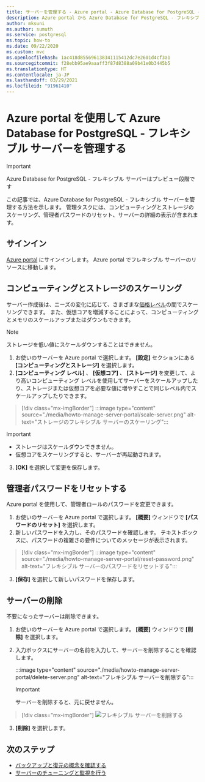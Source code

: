 ```yaml
---
title: サーバーを管理する - Azure portal - Azure Database for PostgreSQL - フレキシブル サーバー
description: Azure portal から Azure Database for PostgreSQL - フレキシブル サーバーを管理する方法について説明します。
author: mksuni
ms.author: sumuth
ms.service: postgresql
ms.topic: how-to
ms.date: 09/22/2020
ms.custom: mvc
ms.openlocfilehash: 1ac418d855696138341115412dc7e2601d4cf3a1
ms.sourcegitcommit: f28ebb95ae9aaaff3f87d8388a09b41e0b3445b5
ms.translationtype: HT
ms.contentlocale: ja-JP
ms.lasthandoff: 03/29/2021
ms.locfileid: "91961410"
---
```

# <a name="manage-an-azure-database-for-postgresql---flexible-server-using-the-azure-portal"></a>Azure portal を使用して Azure Database for PostgreSQL - フレキシブル サーバーを管理する

> [!IMPORTANT]
> Azure Database for PostgreSQL - フレキシブル サーバーはプレビュー段階です

この記事では、Azure Database for PostgreSQL - フレキシブル サーバーを管理する方法を示します。 管理タスクには、コンピューティングとストレージのスケーリング、管理者パスワードのリセット、サーバーの詳細の表示が含まれます。

## <a name="sign-in"></a>サインイン

[Azure portal](https://portal.azure.com) にサインインします。 Azure portal でフレキシブル サーバーのリソースに移動します。

## <a name="scale-compute-and-storage"></a>コンピューティングとストレージのスケーリング

サーバー作成後は、ニーズの変化に応じて、さまざまな[価格レベル](https://azure.microsoft.com/pricing/details/postgresql/)の間でスケーリングできます。 また、仮想コアを増減することによって、コンピューティングとメモリのスケールアップまたはダウンもできます。

> [!NOTE]
> ストレージを低い値にスケールダウンすることはできません。

1. お使いのサーバーを Azure portal で選択します。 **[設定]** セクションにある **[コンピューティングとストレージ]** を選択します。
2. **[コンピューティング レベル]** 、 **[仮想コア]** 、 **[ストレージ]** を変更して、より高いコンピューティング レベルを使用してサーバーをスケールアップしたり、ストレージまたは仮想コアを必要な値に増やすことで同じレベル内でスケールアップしたりできます。

> [!div class="mx-imgBorder"]
> :::image type="content" source="./media/howto-manage-server-portal/scale-server.png" alt-text="ストレージのフレキシブル サーバーのスケーリング":::

> [!Important]
> - ストレージはスケールダウンできません。
> - 仮想コアをスケーリングすると、サーバーが再起動されます。

3. **[OK]** を選択して変更を保存します。

## <a name="reset-admin-password"></a>管理者パスワードをリセットする

Azure portal を使用して、管理者ロールのパスワードを変更できます。

1. お使いのサーバーを Azure portal で選択します。 **[概要]** ウィンドウで **[パスワードのリセット]** を選択します。
2. 新しいパスワードを入力し、そのパスワードを確認します。 テキストボックスに、パスワードの複雑さの要件についてのメッセージが表示されます。

> [!div class="mx-imgBorder"]
> :::image type="content" source="./media/howto-manage-server-portal/reset-password.png" alt-text="フレキシブル サーバーのパスワードをリセットする":::

3. **[保存]** を選択して新しいパスワードを保存します。

## <a name="delete-a-server"></a>サーバーの削除

不要になったサーバーは削除できます。

1. お使いのサーバーを Azure portal で選択します。 **[概要]** ウィンドウで **[削除]** を選択します。
2. 入力ボックスにサーバーの名前を入力して、サーバーを削除することを確認します。

   :::image type="content" source="./media/howto-manage-server-portal/delete-server.png" alt-text="フレキシブル サーバーを削除する":::

   > [!IMPORTANT]
   > サーバーを削除すると、元に戻せません。

  > [!div class="mx-imgBorder"]
  > ![フレキシブル サーバーを削除する](./media/howto-manage-server-portal/delete-server.png)  

3. **[削除]** を選択します。

## <a name="next-steps"></a>次のステップ

- [バックアップと復元の概念を確認する](concepts-backup-restore.md)
- [サーバーのチューニングと監視を行う](concepts-monitoring.md)
